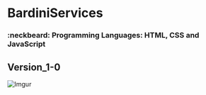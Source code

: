 # BardiniServices

### :neckbeard: Programming Languages: HTML, CSS and JavaScript

## Version_1-0
![Imgur](https://i.imgur.com/btYASZW.png)